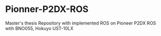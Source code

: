 # Pionner-P2DX-ROS
Master's thesis
Repository with implemented ROS on Pioneer P2DX ROS wtih BNO055, Hokuyo UST-10LX
